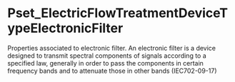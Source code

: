 # Pset_ElectricFlowTreatmentDeviceTypeElectronicFilter

Properties associated to electronic filter. 
An electronic filter is a device designed to transmit spectral components of signals according to a specified law, generally in order to pass the components in certain frequency bands and to attenuate those in other bands (IEC702-09-17)

